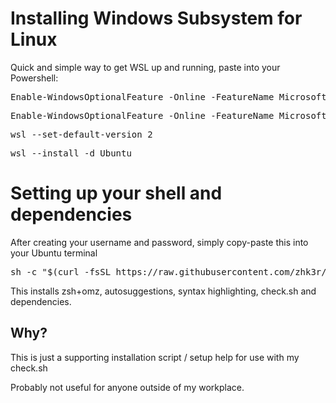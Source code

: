 # Installing Windows Subsystem for Linux

Quick and simple way to get WSL up and running, paste into your Powershell:

<pre lang="shell">
Enable-WindowsOptionalFeature -Online -FeatureName Microsoft-Hyper-V -All
</pre>

<pre lang="shell">
Enable-WindowsOptionalFeature -Online -FeatureName Microsoft-Windows-Subsystem-Linux
</pre>

<pre lang="shell">
wsl --set-default-version 2
</pre>

<pre lang="shell">
wsl --install -d Ubuntu
</pre>

# Setting up your shell and dependencies

After creating your username and password, simply copy-paste this into your Ubuntu terminal

<pre lang="bash">
sh -c "$(curl -fsSL https://raw.githubusercontent.com/zhk3r/wsl/master/ubuntu.sh)"
</pre>

This installs zsh+omz, autosuggestions, syntax highlighting, check.sh and dependencies.

## Why? 

This is just a supporting installation script / setup help for use with my check.sh

Probably not useful for anyone outside of my workplace.
